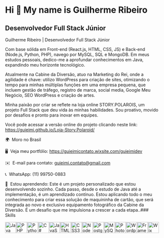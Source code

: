 Hi 👋 My name is Guilherme Ribeiro
==================================

Desenvolvedor Full Stack Júnior
-------------------------------

Guilherme Ribeiro | Desenvolvedor Full Stack Júnior

Com base sólida em Front-end (React.js, HTML, CSS, JS) e Back-end (Node.js, Python, PHP), navego por MySQL, SQL e MongoDB. Em meus estudos pessoais, dedico-me a aprofundar conhecimentos em Java, expandindo meu horizonte tecnológico.

Atualmente na Cabine da Diversão, atuo na Marketing do Rei, onde a agilidade é chave: utilizo WordPress para criação de sites, otimizando o tempo para minhas múltiplas funções em uma empresa pequena, que incluem gestão de tráfego, registro de marca, social media, Google Meu Negócio, SEO WordPress e criação de artes.

Minha paixão por criar se reflete na loja online STORY.POLAROIS, um projeto Full Stack que deu vida às minhas habilidades. Sou proativo, movido por desafios e pronto para inovar em equipes.

Você pode acessar a versão online do projeto clicando neste link: https://guieimi.github.io/Loja-Story.Polaroid/

🌍  Moro no Brasil

🖥️  Veja meu portfólio: https://guieimicontato.wixsite.com/guieimidev

✉️  E-mail para contato: guieimi.contato@gmail.com

📞  WhatsApp: (11) 99750-0883

🧠  Estou aprendendo: Este é um projeto personalizado que estou desenvolvendo sozinho. Cada passo, desde o estudo de Java até a implementação, é um aprendizado contínuo. Estou aplicando todo o meu conhecimento para criar essa solução de maquininha de cartão, que será integrada ao novo e exclusivo equipamento fotográfico da Cabine da Diversão. É um desafio que me impulsiona a crescer a cada etapa..### Skills 
<p align="left">
<a href="https://www.oracle.com/java/" target="_blank" rel="noreferrer"><img src="https://raw.githubusercontent.com/danielcranney/readme-generator/main/public/icons/skills/java-colored.svg" width="36" height="36" alt="Java" title="Java"/></a><a href="https://www.php.net/" target="_blank" rel="noreferrer"><img src="https://raw.githubusercontent.com/danielcranney/readme-generator/main/public/icons/skills/php-colored.svg" width="36" height="36" alt="PHP" title="PHP"/></a><a href="https://www.python.org/" target="_blank" rel="noreferrer"><img src="https://raw.githubusercontent.com/danielcranney/readme-generator/main/public/icons/skills/python-colored.svg" width="36" height="36" alt="Python" title="Python"/></a><a href="https://docs.microsoft.com/en-us/dotnet/csharp/" target="_blank" rel="noreferrer"><img src="https://raw.githubusercontent.com/danielcranney/readme-generator/main/public/icons/skills/csharp-colored.svg" width="36" height="36" alt="C#" title="C#"/></a><a href="https://developer.mozilla.org/en-US/docs/Web/JavaScript" target="_blank" rel="noreferrer"><img src="https://raw.githubusercontent.com/danielcranney/readme-generator/main/public/icons/skills/javascript-colored.svg" width="36" height="36" alt="JavaScript" title="JavaScript"/></a><a href="https://developer.mozilla.org/en-US/docs/Glossary/HTML5" target="_blank" rel="noreferrer"><img src="https://raw.githubusercontent.com/danielcranney/readme-generator/main/public/icons/skills/html5-colored.svg" width="36" height="36" alt="HTML5" title="HTML5"/></a><a href="https://www.w3.org/TR/CSS/#css" target="_blank" rel="noreferrer"><img src="https://raw.githubusercontent.com/danielcranney/readme-generator/main/public/icons/skills/css3-colored.svg" width="36" height="36" alt="CSS3" title="CSS3"/></a><a href="https://nodejs.org/en/" target="_blank" rel="noreferrer"><img src="https://raw.githubusercontent.com/danielcranney/readme-generator/main/public/icons/skills/nodejs-colored.svg" width="36" height="36" alt="NodeJS" title="NodeJS"/></a><a href="https://www.postgresql.org/" target="_blank" rel="noreferrer"><img src="https://raw.githubusercontent.com/danielcranney/readme-generator/main/public/icons/skills/postgresql-colored.svg" width="36" height="36" alt="PostgreSQL" title="PostgreSQL"/></a><a href="https://www.mysql.com/" target="_blank" rel="noreferrer"><img src="https://raw.githubusercontent.com/danielcranney/readme-generator/main/public/icons/skills/mysql-colored.svg" width="36" height="36" alt="MySQL" title="MySQL"/></a><a href="https://www.adobe.com/uk/products/photoshop.html" target="_blank" rel="noreferrer"><img src="https://raw.githubusercontent.com/danielcranney/readme-generator/main/public/icons/skills/photoshop-colored.svg" width="36" height="36" alt="Photoshop" title="Photoshop"/></a><a href="https://wordpress.com" target="_blank" rel="noreferrer"><img src="https://raw.githubusercontent.com/danielcranney/readme-generator/main/public/icons/skills/wordpress-colored.svg" width="36" height="36" alt="Wordpress" title="Wordpress"/></a><a href="https://framer.com" target="_blank" rel="noreferrer"><img src="https://raw.githubusercontent.com/danielcranney/readme-generator/main/public/icons/skills/framer-colored.svg" width="36" height="36" alt="Framer" title="Framer"/></a><a href="https://wix.com" target="_blank" rel="noreferrer"><img src="https://raw.githubusercontent.com/danielcranney/readme-generator/main/public/icons/skills/wix-colored.svg" width="36" height="36" alt="Wix" title="Wix"/></a>
                    </p>
                    
